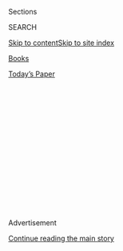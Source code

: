 <div id="app">

<div>

<div>

<div>

<div class="NYTAppHideMasthead css-1q2w90k e1suatyy0">

<div class="section css-ui9rw0 e1suatyy2">

<div class="css-eph4ug er09x8g0">

<div class="css-6n7j50">

</div>

<span class="css-1dv1kvn">Sections</span>

<div class="css-10488qs">

<span class="css-1dv1kvn">SEARCH</span>

</div>

[Skip to content](#site-content)[Skip to site
index](#site-index)

</div>

<div id="masthead-section-label" class="css-1wr3we4 eaxe0e00">

[Books](https://www.nytimes3xbfgragh.onion/section/books)

</div>

<div class="css-10698na e1huz5gh0">

</div>

</div>

<div id="masthead-bar-one" class="section hasLinks css-15hmgas e1csuq9d3">

<div class="css-uqyvli e1csuq9d0">

</div>

<div class="css-1uqjmks e1csuq9d1">

</div>

<div class="css-9e9ivx">

[](https://myaccount.nytimes3xbfgragh.onion/auth/login?response_type=cookie&client_id=vi)

</div>

<div class="css-1bvtpon e1csuq9d2">

[Today’s
Paper](https://www.nytimes3xbfgragh.onion/section/todayspaper)

</div>

</div>

</div>

</div>

<div data-aria-hidden="false">

<div id="site-content" data-role="main">

<div>

<div class="css-1aor85t" style="opacity:0.000000001;z-index:-1;visibility:hidden">

<div class="css-1hqnpie">

<div class="css-epjblv">

<span class="css-17xtcya">[Books](/section/books)</span><span class="css-x15j1o">|</span><span class="css-fwqvlz">May’s
Book Club Pick: Two Novels by Ann Petry, a Writer Who Believed in Art
That Delivers a
Message</span>

</div>

<div class="css-k008qs">

<div class="css-1iwv8en">

<span class="css-18z7m18"></span>

<div>

</div>

</div>

<span class="css-1n6z4y">https://nyti.ms/2VMugjy</span>

<div class="css-1705lsu">

<div class="css-4xjgmj">

<div class="css-4skfbu" data-role="toolbar" data-aria-label="Social Media Share buttons, Save button, and Comments Panel with current comment count" data-testid="share-tools">

  - 
  - 
  - 
  - 
    
    <div class="css-6n7j50">
    
    </div>

  - 
  - 

</div>

</div>

</div>

</div>

</div>

</div>

<div id="NYT_TOP_BANNER_REGION" class="css-13pd83m">

</div>

<div id="top-wrapper" class="css-1sy8kpn">

<div id="top-slug" class="css-l9onyx">

Advertisement

</div>

[Continue reading the main
story](#after-top)

<div class="ad top-wrapper" style="text-align:center;height:100%;display:block;min-height:250px">

<div id="top" class="place-ad" data-position="top" data-size-key="top">

</div>

</div>

<div id="after-top">

</div>

</div>

<div id="sponsor-wrapper" class="css-1hyfx7x">

<div id="sponsor-slug" class="css-19vbshk">

Supported by

</div>

[Continue reading the main
story](#after-sponsor)

<div id="sponsor" class="ad sponsor-wrapper" style="text-align:center;height:100%;display:block">

</div>

<div id="after-sponsor">

</div>

</div>

[Books of The
Times](/column/books-of-the-times "Books of The Times")

<div class="css-1vkm6nb ehdk2mb0">

# May’s Book Club Pick: Two Novels by Ann Petry, a Writer Who Believed in Art That Delivers a Message

</div>

<div class="css-xt80pu e12qa4dv0">

<div class="css-18e8msd">

<div class="css-vp77d3 epjyd6m0">

<div class="css-1baulvz">

By [<span class="css-1baulvz last-byline" itemprop="name">Parul
Sehgal</span>](https://www.nytimes3xbfgragh.onion/by/parul-sehgal)

</div>

</div>

  - April 16,
    2019

  - 
    
    <div class="css-4xjgmj">
    
    <div class="css-d8bdto" data-role="toolbar" data-aria-label="Social Media Share buttons, Save button, and Comments Panel with current comment count" data-testid="share-tools">
    
      - 
      - 
      - 
      - 
        
        <div class="css-6n7j50">
        
        </div>
    
      - 
      - 
    
    </div>
    
    </div>

</div>

</div>

<div class="css-79elbk" data-testid="photoviewer-wrapper">

<div class="css-z3e15g" data-testid="photoviewer-wrapper-hidden">

</div>

<div class="css-1a48zt4 ehw59r15" data-testid="photoviewer-children">

![<span class="css-cnj6d5 e1z0qqy90" itemprop="copyrightHolder"><span class="css-1ly73wi e1tej78p0">Credit...</span><span><span>Alessandra
Montalto/The New York
Times</span></span></span>](https://static01.graylady3jvrrxbe.onion/images/2019/04/17/arts/16bookpetry1/16bookpetry1-articleLarge.jpg?quality=75&auto=webp&disable=upscale)

</div>

</div>

<div class="css-170u9t6">

<div class="css-u7fh8e">

<div class="css-79elbk">

Buy Book<span data-aria-hidden="true">
    ▾</span>

  - [Amazon](https://www.amazon.com/gp/search?index=books&tag=NYTBSREV-20&field-keywords=The+Street+and+The+Narrows+Ann+Petry)
  - [Apple
    Books](https://du-gae-books-dot-nyt-du-prd.appspot.com/buy?title=The+Street+and+The+Narrows&author=Ann+Petry)
  - [Barnes and
    Noble](https://www.anrdoezrs.net/click-7990613-11819508?url=https%3A%2F%2Fwww.barnesandnoble.com%2Fw%2F%3Fean%3D9781598536010)
  - [Books-A-Million](https://www.anrdoezrs.net/click-7990613-35140?url=https%3A%2F%2Fwww.booksamillion.com%2Fp%2FThe%2BStreet%2Band%2BThe%2BNarrows%2FAnn%2BPetry%2F9781598536010)
  - [Bookshop](https://bookshop.org/a/3546/9781598536010)
  - [Indiebound](https://www.indiebound.org/book/9781598536010?aff=NYT)

</div>

When you purchase an independently reviewed book through our site, we
earn an affiliate
commission.

</div>

</div>

<div class="section meteredContent css-1r7ky0e" name="articleBody" itemprop="articleBody">

<div class="css-1fanzo5 StoryBodyCompanionColumn">

<div class="css-53u6y8">

Not all who hide wish to be found.

Ann Petry’s first novel, “The Street,” was a literary event in 1946,
praised and translated around the world — the first book by a black
woman to sell more than a million copies. It’s the story of a
catastrophe in agonizingly slow motion. A mother and her young son
living in Harlem in the 1940s are ground down by poverty and the bitter
racism and constant predation in their neglected neighborhood.

“Streets like the one she lived on were no accident. They were the
North’s lynch mobs,” the mother, Lutie, thinks. “The method the big
cities used to keep Negroes in their place.” The book was greeted as a
female counterpart to Richard Wright’s “Native Son,” a new classic of
social realism and one of the early (and only) glimpses into the lives
of black working-class women. Its author was feted and photographed and
made utterly miserable.

Petry experienced celebrity as a kind of spiritual theft. “My soul was
no longer my own,” she [recalled to The
Times](https://www.nytimes3xbfgragh.onion/1992/01/08/books/an-author-s-look-at-1940-s-harlem-is-being-reissued.html)
in 1992. “I was a black woman at a point in time when being a writer was
not usual, and I was besieged. Everyone wanted a part of me.” She fled
Harlem for her hometown in Connecticut, where she [lived in seclusion
until her
death](https://www.nytimes3xbfgragh.onion/1997/04/30/arts/ann-petry-88-first-to-write-a-literary-portrait-of-harlem.html),
at 88, in 1997. The threat of exposure still loomed, and she destroyed
her letters and other pieces of writing, and remained ambivalent
whenever her work was reissued: “I feel as though I were a helpless
creature impaled on a dissecting table — for public viewing,” she wrote
in her journal.

The Library of America recently published “The Street” in one volume
along with Petry’s 1953 masterpiece, “The Narrows,” and a sampling of
her critical writing, edited by Farah Jasmine Griffin, a professor of
English and African American Literature at Columbia University and the
author of “Harlem Nocturne,” a group biography of radical women artists
in the 1940s, including Petry. Read together, these works by Petry
reveal, with fluorescent clarity, the through line between the life and
the work — an intimate knowledge, and horror, of surveillance.

</div>

</div>

<div class="css-1fanzo5 StoryBodyCompanionColumn">

<div class="css-53u6y8">

*\[ Read Tayari Jones’s* [*appreciation of Ann
Petry*](https://www.nytimes3xbfgragh.onion/2018/11/10/books/review/in-praise-of-ann-petry.html)*.
\]*

“In ‘The Street’ my aim is to show how simply and easily the environment
can change the course of a person’s life,” Petry once said. It’s
impossible not to connect her own childhood to that privacy she found
crucial for self-preservation. Her family was one of four black
households in small-town Connecticut and faced routine harassment. She
was ordered to leave a public beach as a child, and pelted with stones
as she walked to school, where white teachers refused to instruct her.
These experiences of feeling scrutinized, even hunted — and her
observations of Harlem from her time writing for Adam Clayton Powell’s
newspaper The People’s Voice — course through her fiction. The fact of
American racism is so large and encompassing it finds personification in
her novels as the elements themselves, the winds that assault the
characters, the fog that blinds
them.

<div class="css-79elbk" data-testid="photoviewer-wrapper">

<div class="css-z3e15g" data-testid="photoviewer-wrapper-hidden">

</div>

<div class="css-1a48zt4 ehw59r15" data-testid="photoviewer-children">

<div class="css-zgakxe erfvjey0">

<span class="css-1ly73wi e1tej78p0">Image</span>

<div class="css-zjzyr8">

<div data-testid="lazyimage-container" style="height:521.3555555555556px">

</div>

</div>

</div>

<span class="css-16f3y1r e13ogyst0" data-aria-hidden="true">Ann
Petry</span><span class="css-cnj6d5 e1z0qqy90" itemprop="copyrightHolder"><span class="css-1ly73wi e1tej78p0">Credit...</span><span>Carl
Van Vechten</span></span>

</div>

</div>

“She never felt really human until she reached Harlem,” Petry says of
Lutie. Only there, “away from the hostility in the eyes of the white
women” and the “openly appraising looks of the white men,” can she feel
free — if only for a little while. Mrs. Hedges, who runs a brothel in
their apartment building, takes a covetous interest in her. Worse, there
is the building’s sinister super; “she could feel his eyes traveling
over — estimating her, summing her up, wondering about her.” He wants
her terribly, and sneaks into her bedroom when she’s out, to fondle her
clothes. When rejected, he coolly decides to “fix her good” — how
convenient that she has such a vulnerable young son.

Petry’s characters are watched constantly but cannot themselves see. In
the first scene of “The Street,” Lutie struggles to read a “for rent”
sign in the middle of a gale; in “The Narrows,” a black man and a white
woman meet in the middle of a dense fog, each mistaking the race of the
other.

It is just the beginning of their troubles. The novel is often (and
naïvely) described as an interracial romance between Camilo, a white
heiress, and Link, a black war veteran. A pact of assured mutual
destruction is more accurate. They cannot recognize each other’s
humanity. To Camilo, Link is inexorably his race; to Link, Camilo is a
beautiful machine, “a racehorse or an airplane, all the essential parts
in the exact right place.” They have been designed to destroy each
other.

</div>

</div>

<div class="css-1fanzo5 StoryBodyCompanionColumn">

<div class="css-53u6y8">

Petry wrote unabashed protest art, in the mode of Steinbeck and Stephen
Crane. “It seems to me that all truly great art is propaganda, whether
it be the Sistine Chapel or La Gioconda, ‘Madame Bovary’ or ‘War and
Peace,’” she wrote in her essay “The Novel as Social Criticism,” which
is included in this volume. “The moment the novelist begins to show how
society affected the lives of his characters, how they were formed and
shaped by the sprawling inchoate world in which they lived, he is
writing a novel of social criticism whether he calls it that or not.”

This Petry — the surprisingly pugnacious practitioner-critic rising to
the defense of her own work, as social realism was falling out of
fashion — might be my favorite of all her registers, but she does her
writing a slight disservice. Her work endures (despite her own efforts)
not merely because of the strength of its message but its artistry.
“Sometimes when a writer is regarded as ‘before her time,’ we don’t
quite understand that the same work is still right on time,” the
novelist [Tayari Jones has
written](https://www.nytimes3xbfgragh.onion/2018/11/10/books/review/in-praise-of-ann-petry.html)
in praise of Petry.

Petry will *always* feel on time. Her kind of talent will always feel
startling and sui generis: The music of her sentences, and their
discipline; her unerring sense of psychology; the fullness with which
she endows each character, which must be understood as a kind of love;
the plots that commandeer whole hours and days. (I am writing this
review in a swivet of shame, in fact, in the baleful eyeline of an
unwalked dog, unwashed dishes, unanswered emails.) Her work endures not
only because it illuminates reality, but because it harnesses the power
of fiction to *supplant it*.

</div>

</div>

</div>

<div>

</div>

<div>

</div>

<div>

</div>

<div>

<div id="bottom-wrapper" class="css-1ede5it">

<div id="bottom-slug" class="css-l9onyx">

Advertisement

</div>

[Continue reading the main
story](#after-bottom)

<div id="bottom" class="ad bottom-wrapper" style="text-align:center;height:100%;display:block;min-height:90px">

</div>

<div id="after-bottom">

</div>

</div>

</div>

</div>

</div>

## Site Index

<div>

</div>

## Site Information Navigation

  - [© <span>2020</span> <span>The New York Times
    Company</span>](https://help.nytimes3xbfgragh.onion/hc/en-us/articles/115014792127-Copyright-notice)

<!-- end list -->

  - [NYTCo](https://www.nytco.com/)
  - [Contact
    Us](https://help.nytimes3xbfgragh.onion/hc/en-us/articles/115015385887-Contact-Us)
  - [Work with us](https://www.nytco.com/careers/)
  - [Advertise](https://nytmediakit.com/)
  - [T Brand Studio](http://www.tbrandstudio.com/)
  - [Your Ad
    Choices](https://www.nytimes3xbfgragh.onion/privacy/cookie-policy#how-do-i-manage-trackers)
  - [Privacy](https://www.nytimes3xbfgragh.onion/privacy)
  - [Terms of
    Service](https://help.nytimes3xbfgragh.onion/hc/en-us/articles/115014893428-Terms-of-service)
  - [Terms of
    Sale](https://help.nytimes3xbfgragh.onion/hc/en-us/articles/115014893968-Terms-of-sale)
  - [Site
    Map](https://spiderbites.nytimes3xbfgragh.onion)
  - [Help](https://help.nytimes3xbfgragh.onion/hc/en-us)
  - [Subscriptions](https://www.nytimes3xbfgragh.onion/subscription?campaignId=37WXW)

</div>

</div>

</div>

</div>
